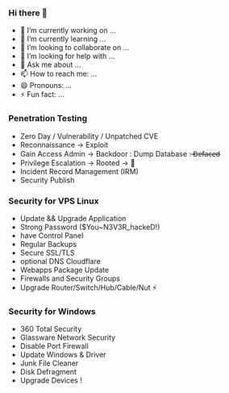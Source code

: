 ### Hi there 👋

- 🔭 I’m currently working on ...
- 🌱 I’m currently learning ...
- 👯 I’m looking to collaborate on ...
- 🤔 I’m looking for help with ...
- 💬 Ask me about ...
- 📫 How to reach me: ...
- 😄 Pronouns: ...
- ⚡ Fun fact: ...

### Penetration Testing
- Zero Day / Vulnerability / Unpatched CVE
- Reconnaissance -> Exploit
- Gain Access Admin -> Backdoor : Dump Database : ̶D̶e̶f̶a̶c̶e̶d̶
- Privilege Escalation -> Rooted -> 🤔
- Incident Record Management (IRM)
- Security Publish

### Security for VPS Linux
- Update && Upgrade Application
- Strong Password ($You~N3V3R_hackeD!)
- have Control Panel
- Regular Backups
- Secure SSL/TLS
- optional DNS Cloudflare
- Webapps Package Update
- Firewalls and Security Groups
- Upgrade Router/Switch/Hub/Cable/Nut ⚡

### Security for Windows
- 360 Total Security
- Glassware Network Security
- Disable Port Firewall
- Update Windows & Driver
- Junk File Cleaner
- Disk Defragment
- Upgrade Devices !
